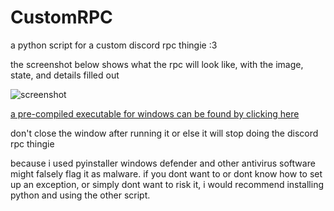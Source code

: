 # CustomRPC
a python script for a custom discord rpc thingie :3

the screenshot below shows what the rpc will look like, with the image, state, and details filled out

![screenshot](https://sleepie.dev/i/rpc_screenshot.png)

[a pre-compiled executable for windows can be found by clicking here](https://github.com/eepyfemboi/CustomRPC/releases/tag/2)

don't close the window after running it or else it will stop doing the discord rpc thingie

because i used pyinstaller windows defender and other antivirus software might falsely flag it as malware. if you dont want to or dont know how to set up an exception, or simply dont want to risk it, i would recommend installing python and using the other script.
